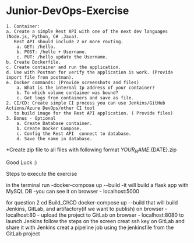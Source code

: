 # Junior-DevOps-Exercise
    1. Container:
    a. Create a simple Rest API with one of the next dev languages (Node.js, Python, C# ,Java).
       Rest API should include 2 or more routing.
        a. GET: /hello.
        b. POST: /hello + Username.
        c. PUT: /hello update the Username.
    b. Create Dockerfile.
    c. Create container and run the application.
    d. Use with Postman for verify the application is work. (Provide import file from postman).
    e. Docker commands: (Provide screenshots and files)
        a. What is the internal Ip address of your container?
        b. To which volume container was bound?
        c. Get logs from containers and save as file.
    2. CI/CD: Create simple CI process you can use Jenkins/GitHub Actions/Azure DevOps/other CI tool
       to build image for the Rest API application. ( Provide files)
    3. Bonus - Optional
        a. Create Database container.
        b. Create Docker Compose.
        c. Config the Rest API  connect to database.
        d. Save the name in database.
*Create zip file to all files with following format ${YOUR_NAME}.${DATE}.zip

Good Luck :)




Steps to execute the exercise

in the terminal run
-docker-compose up --build
-it will build a flask app with MySQL DB
-you can see it on browser - localhost:5000


for question 2
cd Build_CI\CD 
docker-compose up --build
that will build Jenkins, GitLab, and artifactory(if we want to publish)
on browser - localhost:80 - upload the project to GitLab
on browser - localhost:8080 to launch Jenkins
follow the steps on the screen
creat ssh key on GitLab and share it with Jenkins
creat a pipeline job using the jenkinsfile from the GitLab project



